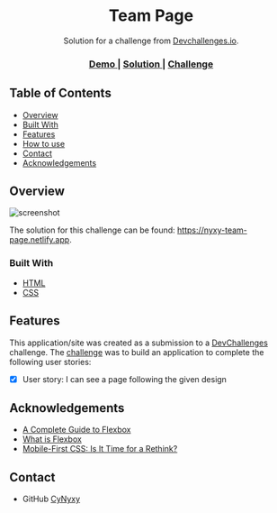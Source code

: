 <h1 align="center">Team Page</h1>

<div align="center">
   Solution for a challenge from  <a href="http://devchallenges.io" target="_blank">Devchallenges.io</a>.
</div>

<div align="center">
  <h3>
    <a href="https://nyxy-team-page.netlify.app">
      Demo
    </a>
    <span> | </span>
    <a href="https://devchallenges.io/solutions/JiuaQrYPN7xVxMmassdd">
      Solution
    </a>
    <span> | </span>
    <a href="https://devchallenges.io/challenges/hhmesazsqgKXrTkYkt0U">
      Challenge
    </a>
  </h3>
</div>


## Table of Contents

- [Overview](#overview)
- [Built With](#built-with)
- [Features](#features)
- [How to use](#how-to-use)
- [Contact](#contact)
- [Acknowledgements](#acknowledgements)


## Overview

![screenshot](https://i.ibb.co/mFT8bwd/devchallenge04.png)

The solution for this challenge can be found: https://nyxy-team-page.netlify.app.


### Built With

- [HTML](https://www.w3schools.com)
- [CSS](https://css-tricks.com)


## Features

This application/site was created as a submission to a [DevChallenges](https://devchallenges.io/challenges) challenge. The [challenge](https://devchallenges.io/challenges/TtUjDt19eIHxNQ4n5jps) was to build an application to complete the following user stories:

- [x] User story: I can see a page following the given design


## Acknowledgements

- [A Complete Guide to Flexbox](https://css-tricks.com/snippets/css/a-guide-to-flexbox/)
- [What is Flexbox](https://dev.to/virensuthar/get-started-with-flexbox-3in5)
- [Mobile-First CSS: Is It Time for a Rethink?](https://alistapart.com/article/mobile-first-css-is-it-time-for-a-rethink/)


## Contact

- GitHub [CyNyxy](https://github.com/CyNyxy)
